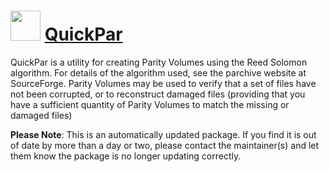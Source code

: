 ﻿# <img src="https://cdn.rawgit.com/mkevenaar/chocolatey-packages/master/icons/QuickPar.png" width="48" height="48"/> [QuickPar](https://chocolatey.org/packages/QuickPar)

QuickPar is a utility for creating Parity Volumes using the Reed Solomon algorithm. For details of the algorithm used, see the parchive website at SourceForge. Parity Volumes may be used to verify that a set of files have not been corrupted, or to reconstruct damaged files (providing that you have a sufficient quantity of Parity Volumes to match the missing or damaged files)

**Please Note**: This is an automatically updated package. If you find it is
out of date by more than a day or two, please contact the maintainer(s) and
let them know the package is no longer updating correctly.
